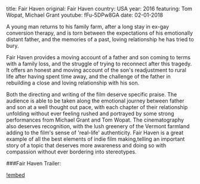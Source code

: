 title: Fair Haven
original: Fair Haven
country: USA
year: 2016
featuring: Tom Wopat, Michael Grant
youtube: fFu-5DPw8GA
date: 02-01-2018

A young man returns to his family farm, after a long stay in ex-gay conversion therapy, and is torn between the expectations of his emotionally distant father, and the memories of a past, loving relationship he has tried to bury. 

Fair Haven provides a moving account of a father and son coming to terms with a family loss, and the struggle of trying to reconnect after this tragedy. It offers an honest and moving account of the son's readjustment to rural life after having spent time away, and the challenge of the father in rebuilding a close and loving relationship with his son.

Both the directing and writing of the film deserve specific praise. The audience is able to be taken along the emotional journey between father and son at a well thought out pace, with each chapter of their relationship unfolding without ever feeling rushed and portrayed by some strong performances from Michael Grant and Tom Wopat. The cinematography also deserves recognition, with the lush greenery of the Vermont farmland adding to the film's sense of 'real-life' authenticity. Fair Haven is a great example of all the best elements of indie film making,telling an important story of a topic that deserves more awareness and doing so with compassion without ever bordering into stereotypes.

###Fair Haven Trailer:

[!embed](https://www.youtube.com/watch?v=RFfmlugB5ok)